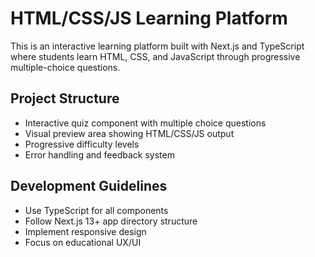 <!-- Use this file to provide workspace-specific custom instructions to Copilot. For more details, visit https://code.visualstudio.com/docs/copilot/copilot-customization#_use-a-githubcopilotinstructionsmd-file -->

# HTML/CSS/JS Learning Platform

This is an interactive learning platform built with Next.js and TypeScript where students learn HTML, CSS, and JavaScript through progressive multiple-choice questions.

## Project Structure
- Interactive quiz component with multiple choice questions
- Visual preview area showing HTML/CSS/JS output
- Progressive difficulty levels
- Error handling and feedback system

## Development Guidelines
- Use TypeScript for all components
- Follow Next.js 13+ app directory structure
- Implement responsive design
- Focus on educational UX/UI